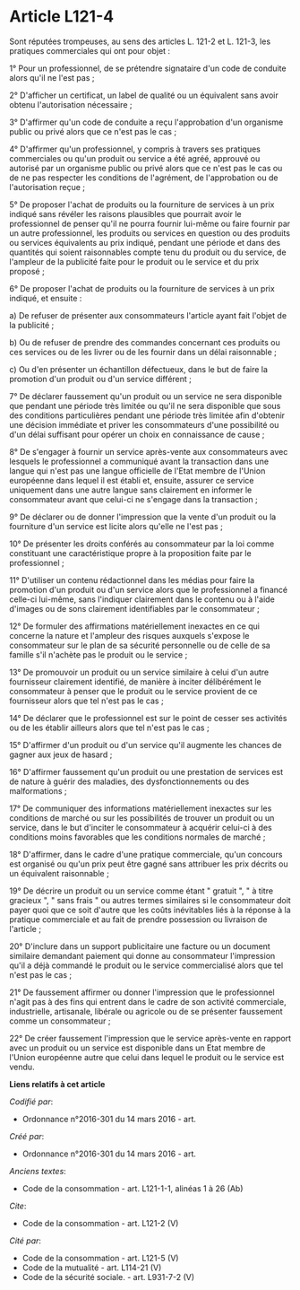 # Article L121-4

Sont réputées trompeuses, au sens des articles L. 121-2 et L. 121-3, les pratiques commerciales qui ont pour objet : 

1° Pour un professionnel, de se prétendre signataire d'un code de conduite alors qu'il ne l'est pas ; 

2° D'afficher un certificat, un label de qualité ou un équivalent sans avoir obtenu l'autorisation nécessaire ; 

3° D'affirmer qu'un code de conduite a reçu l'approbation d'un organisme public ou privé alors que ce n'est pas le cas ; 

4° D'affirmer qu'un professionnel, y compris à travers ses pratiques commerciales ou qu'un produit ou service a été agréé,
approuvé ou autorisé par un organisme public ou privé alors que ce n'est pas le cas ou de ne pas respecter les conditions de
l'agrément, de l'approbation ou de l'autorisation reçue ; 

5° De proposer l'achat de produits ou la fourniture de services à un prix indiqué sans révéler les raisons plausibles que
pourrait avoir le professionnel de penser qu'il ne pourra fournir lui-même ou faire fournir par un autre professionnel, les
produits ou services en question ou des produits ou services équivalents au prix indiqué, pendant une période et dans des
quantités qui soient raisonnables compte tenu du produit ou du service, de l'ampleur de la publicité faite pour le produit ou
le service et du prix proposé ; 

6° De proposer l'achat de produits ou la fourniture de services à un prix indiqué, et ensuite : 

a) De refuser de présenter aux consommateurs l'article ayant fait l'objet de la publicité ; 

b) Ou de refuser de prendre des commandes concernant ces produits ou ces services ou de les livrer ou de les fournir dans un
délai raisonnable ; 

c) Ou d'en présenter un échantillon défectueux, dans le but de faire la promotion d'un produit ou d'un service différent ; 

7° De déclarer faussement qu'un produit ou un service ne sera disponible que pendant une période très limitée ou qu'il ne
sera disponible que sous des conditions particulières pendant une période très limitée afin d'obtenir une décision immédiate
et priver les consommateurs d'une possibilité ou d'un délai suffisant pour opérer un choix en connaissance de cause ; 

8° De s'engager à fournir un service après-vente aux consommateurs avec lesquels le professionnel a communiqué avant la
transaction dans une langue qui n'est pas une langue officielle de l'Etat membre de l'Union européenne dans lequel il est
établi et, ensuite, assurer ce service uniquement dans une autre langue sans clairement en informer le consommateur avant que
celui-ci ne s'engage dans la transaction ; 

9° De déclarer ou de donner l'impression que la vente d'un produit ou la fourniture d'un service est licite alors qu'elle ne
l'est pas ; 

10° De présenter les droits conférés au consommateur par la loi comme constituant une caractéristique propre à la proposition
faite par le professionnel ; 

11° D'utiliser un contenu rédactionnel dans les médias pour faire la promotion d'un produit ou d'un service alors que le
professionnel a financé celle-ci lui-même, sans l'indiquer clairement dans le contenu ou à l'aide d'images ou de sons
clairement identifiables par le consommateur ; 

12° De formuler des affirmations matériellement inexactes en ce qui concerne la nature et l'ampleur des risques auxquels
s'expose le consommateur sur le plan de sa sécurité personnelle ou de celle de sa famille s'il n'achète pas le produit ou le
service ; 

13° De promouvoir un produit ou un service similaire à celui d'un autre fournisseur clairement identifié, de manière à
inciter délibérément le consommateur à penser que le produit ou le service provient de ce fournisseur alors que tel n'est pas
le cas ; 

14° De déclarer que le professionnel est sur le point de cesser ses activités ou de les établir ailleurs alors que tel n'est
pas le cas ; 

15° D'affirmer d'un produit ou d'un service qu'il augmente les chances de gagner aux jeux de hasard ; 

16° D'affirmer faussement qu'un produit ou une prestation de services est de nature à guérir des maladies, des
dysfonctionnements ou des malformations ; 

17° De communiquer des informations matériellement inexactes sur les conditions de marché ou sur les possibilités de trouver
un produit ou un service, dans le but d'inciter le consommateur à acquérir celui-ci à des conditions moins favorables que les
conditions normales de marché ; 

18° D'affirmer, dans le cadre d'une pratique commerciale, qu'un concours est organisé ou qu'un prix peut être gagné sans
attribuer les prix décrits ou un équivalent raisonnable ; 

19° De décrire un produit ou un service comme étant " gratuit ", " à titre gracieux ", " sans frais " ou autres termes
similaires si le consommateur doit payer quoi que ce soit d'autre que les coûts inévitables liés à la réponse à la pratique
commerciale et au fait de prendre possession ou livraison de l'article ; 

20° D'inclure dans un support publicitaire une facture ou un document similaire demandant paiement qui donne au consommateur
l'impression qu'il a déjà commandé le produit ou le service commercialisé alors que tel n'est pas le cas ; 

21° De faussement affirmer ou donner l'impression que le professionnel n'agit pas à des fins qui entrent dans le cadre de son
activité commerciale, industrielle, artisanale, libérale ou agricole ou de se présenter faussement comme un consommateur ; 

22° De créer faussement l'impression que le service après-vente en rapport avec un produit ou un service est disponible dans
un Etat membre de l'Union européenne autre que celui dans lequel le produit ou le service est vendu.

**Liens relatifs à cet article**

_Codifié par_:

  - Ordonnance n°2016-301 du 14 mars 2016 - art.

_Créé par_:

  - Ordonnance n°2016-301 du 14 mars 2016 - art.

_Anciens textes_:

  - Code de la consommation - art. L121-1-1, alinéas 1 à 26 (Ab)

_Cite_:

  - Code de la consommation - art. L121-2 (V)

_Cité par_:

  - Code de la consommation - art. L121-5 (V)
  - Code de la mutualité - art. L114-21 (V)
  - Code de la sécurité sociale. - art. L931-7-2 (V)
